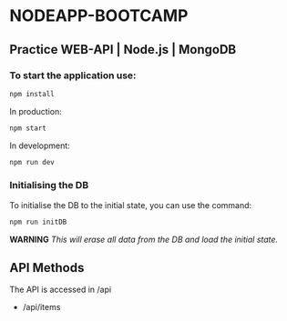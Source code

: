 # NODEAPP-BOOTCAMP
## Practice WEB-API | Node.js | MongoDB

### To start the application use:

```sh
npm install
```

In production:

```sh
npm start
```

In development:

```sh
npm run dev
```

### Initialising the DB

To initialise the DB to the initial state, you can use the command:

```sh
npm run initDB
```
**WARNING** *This will erase all data from the DB and load the initial state.*

## API Methods

The API is accessed in /api

- /api/items
